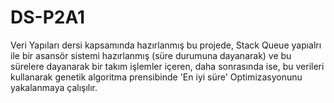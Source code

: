 # DS-P2A1

Veri Yapıları dersi kapsamında hazırlanmış bu projede, Stack Queue yapıalrı ile bir asansör sistemi hazırlanmış (süre durumuna dayanarak) ve bu sürelere dayanarak bir takım işlemler içeren, daha sonrasında ise, bu verileri kullanarak genetik algoritma prensibinde 'En iyi süre' Optimizasyonunu yakalanmaya çalışılır.
